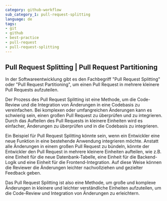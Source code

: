 ```yaml
---
category: github-workflow
sub_category_1: pull-request-splitting
language: de
tags:
- git
- github
- best-practice
- pull-request
- pull-request-splitting
---
```


## Pull Request Splitting | Pull Request Partitioning

In der Softwareentwicklung gibt es den Fachbegriff "Pull Request Splitting" oder "Pull Request Partitioning", um einen Pull Request in mehrere kleinere Pull Requests aufzuteilen.

Der Prozess des Pull Request Splitting ist eine Methode, um die Code-Review und die Integration von Änderungen in eine Codebasis zu vereinfachen. Bei komplexen oder umfangreichen Änderungen kann es schwierig sein, einen großen Pull Request zu überprüfen und zu integrieren. Durch das Aufteilen des Pull Requests in kleinere Einheiten wird es einfacher, Änderungen zu überprüfen und in die Codebasis zu integrieren.

Ein Beispiel für Pull Request Splitting könnte sein, wenn ein Entwickler eine neue Funktion in eine bestehende Anwendung integrieren möchte. Anstatt alle Änderungen in einem großen Pull Request zu bündeln, könnte der Entwickler den Pull Request in mehrere kleinere Einheiten aufteilen, wie z.B. eine Einheit für die neue Datenbank-Tabelle, eine Einheit für die Backend-Logik und eine Einheit für die Frontend-Integration. Auf diese Weise können die Reviewer die Änderungen leichter nachvollziehen und gezielter Feedback geben.

Das Pull Request Splitting ist also eine Methode, um große und komplexe Änderungen in kleinere und leichter verständliche Einheiten aufzuteilen, um die Code-Review und Integration von Änderungen zu erleichtern.
